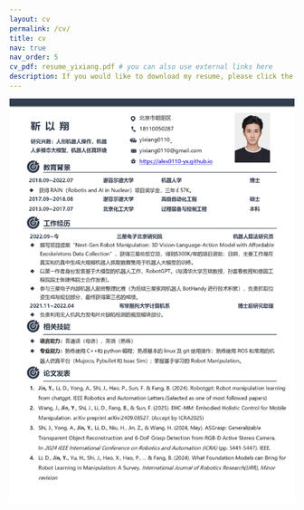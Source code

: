 ```yaml
---
layout: cv
permalink: /cv/
title: cv
nav: true
nav_order: 5
cv_pdf: resume_yixiang.pdf # you can also use external links here
description: If you would like to download my resume, please click the PDF button on the right. Thanks very much!
---
```

<img src="../assets/img/resume_yixiang_page-0001.jpg" alt="">